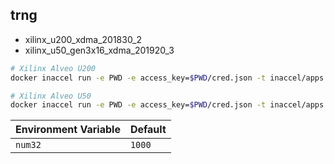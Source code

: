 ## trng

-   xilinx_u200_xdma_201830_2
-   xilinx_u50_gen3x16_xdma_201920_3

```sh
# Xilinx Alveo U200
docker inaccel run -e PWD -e access_key=$PWD/cred.json -t inaccel/apps:silex trng-u200 --

# Xilinx Alveo U50
docker inaccel run -e PWD -e access_key=$PWD/cred.json -t inaccel/apps:silex trng-u50 --
```

| Environment Variable | Default |
| -------------------- | ------- |
| `num32`              | `1000`  |
